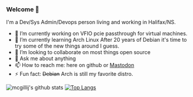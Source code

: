 ### Welcome 👋
I'm a Dev/Sys Admin/Devops person living and working in Halifax/NS.

- 🔭 I’m currently working on VFIO pcie passthrough for virtual machines.
- 🌱 I’m currently learning Arch Linux
After 20 years of Debian it's time to try some of the new things around I guess.
- 👯 I’m looking to collaborate on most things open source
- 💬 Ask me about anything
- 📫 How to reach me: here on github or <a rel="me" href="https://fosstodon.org/@mcgillij">Mastodon</a>
- ⚡ Fun fact: ~~Debian~~ Arch is still my favorite distro.

![mcgillij's github stats](https://github-readme-stats.vercel.app/api?username=mcgillij&count_private=true&show_icons=true&theme=radical&include_all_commits=true&hide_title=true&hide_border=true)
[![Top Langs](https://github-readme-stats.vercel.app/api/top-langs/?username=mcgillij&theme=radical&hide_title=true&hide_border=true)](https://github.com/mcgillij)
